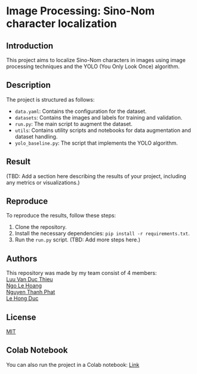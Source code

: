 # Image Processing: Sino-Nom character localization

## Introduction

This project aims to localize Sino-Nom characters in images using image processing techniques and the YOLO (You Only Look Once) algorithm.

## Description

The project is structured as follows:

- `data.yaml`: Contains the configuration for the dataset.
- `datasets`: Contains the images and labels for training and validation.
- `run.py`: The main script to augment the dataset.
- `utils`: Contains utility scripts and notebooks for data augmentation and dataset handling.
- `yolo_baseline.py`: The script that implements the YOLO algorithm.

## Result

(TBD: Add a section here describing the results of your project, including any metrics or visualizations.)

## Reproduce

To reproduce the results, follow these steps:

1. Clone the repository.
2. Install the necessary dependencies: `pip install -r requirements.txt`.
3. Run the `run.py` script.
(TBD: Add more steps here.)

## Authors

This repository was made by my team consist of 4 members:  
[Luu Van Duc Thieu](https://github.com/echodrift)  
[Ngo Le Hoang](https://github.com/armistcxy)  
[Nguyen Thanh Phat](https://github.com/aqu4holic)  
[Le Hong Duc](https://github.com/tedomi2705)  

## License

[MIT](https://choosealicense.com/licenses/mit/)

## Colab Notebook

You can also run the project in a Colab notebook: [Link](https://colab.research.google.com/drive/1cDcKd_3wE3Tx1GtuvY-uu9Q_HxoLI-3p?usp=sharing)